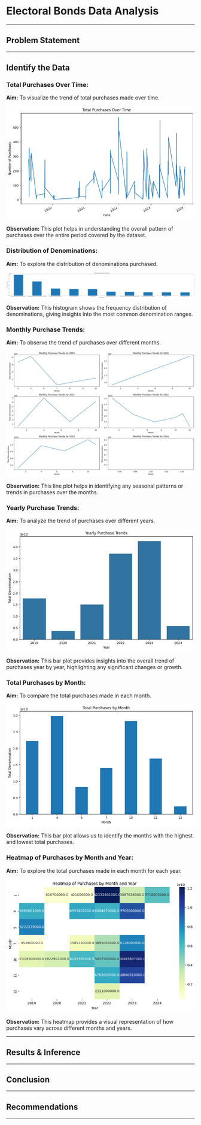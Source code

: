 # Electoral Bonds Data Analysis
-----

## Problem Statement



-----

## Identify the Data

### Total Purchases Over Time:

**Aim:** To visualize the trend of total purchases made over time.

![Total Purchases Over Time](image.png)

**Observation:** This plot helps in understanding the overall pattern of purchases over the entire period covered by the dataset.

### Distribution of Denominations:

**Aim:** To explore the distribution of denominations purchased.

![Distribution of Denominations](image-1.png)

**Observation:** This histogram shows the frequency distribution of denominations, giving insights into the most common denomination ranges.

### Monthly Purchase Trends:

**Aim:** To observe the trend of purchases over different months.

![Monthly Purchase Trends](image-2.png)

**Observation:** This line plot helps in identifying any seasonal patterns or trends in purchases over the months.

### Yearly Purchase Trends:

**Aim:** To analyze the trend of purchases over different years.

![Yearly Purchase Trends](image-3.png)

**Observation:** This bar plot provides insights into the overall trend of purchases year by year, highlighting any significant changes or growth.

### Total Purchases by Month:

**Aim:** To compare the total purchases made in each month.

![Total Purchases by Month](image-4.png)

**Observation:** This bar plot allows us to identify the months with the highest and lowest total purchases.

### Heatmap of Purchases by Month and Year:

**Aim:** To explore the total purchases made in each month for each year.

![Heatmap of Purchases by Month and Year](image-5.png)

**Observation:** This heatmap provides a visual representation of how purchases vary across different months and years.

-----

## Results & Inference



-----

## Conclusion



-----

## Recommendations



-----